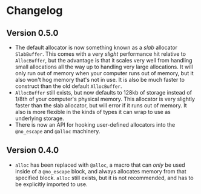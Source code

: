 # Changelog

## Version 0.5.0

+ The default allocator is now something known as a *slab* allocator `SlabBuffer`. This comes with a very *slight* performance hit relative to `AllocBuffer`, but the advantage is that it scales very well from handling small allocations all the way up to handling very large allocations. It will only run out of memory when your computer runs out of memory, but it also won't hog memory that's not in use.  It is also be much faster to construct than the old default `AllocBuffer`. 
+ `AllocBuffer` still exists, but now defaults to 128kb of storage instead of 1/8th of your computer's physical memory. This allocator is very slightly faster than the slab allocator, but will error if it runs out of memory. It also is more flexible in the kinds of types it can wrap to use as underlying storage.
+ There is now an API for hooking user-defined allocators into the `@no_escape` and `@alloc` machinery.

## Version 0.4.0

+ `alloc` has been replaced with `@alloc`, a macro that can *only* be used inside of a `@no_escape` block, and always
  allocates memory from that specified block. `alloc` still exists, but it is not recommended, and has to be
  explicitly imported to use.
